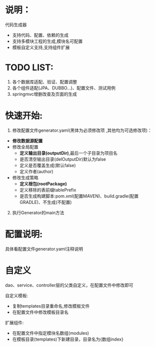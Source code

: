 说明：
== 
代码生成器

- 支持代码、配置、依赖的生成
- 支持多模块工程的生成,模块名可配置
- 模板自定义支持,支持组件扩展

TODO LIST:
==
1. 各个数据库适配、验证、配置调整
2. 各个组件适配(JPA、DUBBO...)、配置文件、测试用例
3. springmvc增删改查及页面的生成 

快速开始:
==
1. 修改配置文件generator.yaml(黑体为必须修改项 ,其他均为可选修改项)：

- **修改数据源配置**
- 修改全局配置
	- **定义输出目录(outputDir)**,最后一个子目录为项目名
	- 是否清空输出目录(delOutputDir)默认为false
 	- 定义是否覆盖生成(默认false)
 	- 定义作者(author)
- 修改生成策略
	- **定义根包(rootPackage)**
	- 定义移除的表前缀tablePrefix
	- 是否生成构建脚本:pom.xml(配置MAVEN)、build.gradle(配置GRADLE)、不生成(不配置)
2. 执行Generator的main方法	
	
配置说明:
==
具体看配置文件generator.yaml注释说明

自定义
==
dao、service、controller层的父类自定义，在配置文件中修改即可

自定义模板:

- 复制templates目录重命名,修改模板文件
- 在配置文件中修改模板目录名

扩展组件:

- 在配置文件中指定模块名数组(modules)
- 在模板目录(templates)下新建目录，目录名为{数组index}



